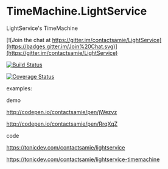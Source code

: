 # TimeMachine.LightService
LightService's TimeMachine


[![Join the chat at https://gitter.im/contactsamie/LightService](https://badges.gitter.im/Join%20Chat.svg)](https://gitter.im/contactsamie/LightService) 

[![Build Status](https://travis-ci.org/contactsamie/LightService.svg)](https://travis-ci.org/contactsamie/LightService)

[![Coverage Status](https://coveralls.io/repos/github/contactsamie/LightService/badge.svg?branch=master)](https://coveralls.io/github/contactsamie/LightService?branch=master)



examples:


demo

http://codepen.io/contactsamie/pen/jWezvz

http://codepen.io/contactsamie/pen/RrqXqZ

code

https://tonicdev.com/contactsamie/lightservice

https://tonicdev.com/contactsamie/lightservice-timemachine

